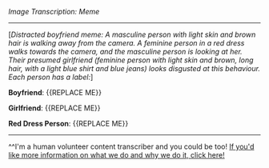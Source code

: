 *Image Transcription: Meme*

---

[*Distracted boyfriend meme: A masculine person with light skin and brown hair is walking away from the camera. A feminine person in a red dress walks towards the camera, and the masculine person is looking at her. Their presumed girlfriend (feminine person with light skin and brown, long hair, with a light blue shirt and blue jeans) looks disgusted at this behaviour. Each person has a label:*]

**Boyfriend**: {{REPLACE ME}}

**Girlfriend**: {{REPLACE ME}}

**Red Dress Person**: {{REPLACE ME}}

---

^^I'm&#32;a&#32;human&#32;volunteer&#32;content&#32;transcriber&#32;and&#32;you&#32;could&#32;be&#32;too!&#32;[If&#32;you'd&#32;like&#32;more&#32;information&#32;on&#32;what&#32;we&#32;do&#32;and&#32;why&#32;we&#32;do&#32;it,&#32;click&#32;here!](https://www.reddit.com/r/TranscribersOfReddit/wiki/index)
